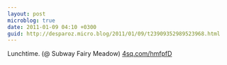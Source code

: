 ```yaml
---
layout: post
microblog: true
date: 2011-01-09 04:10 +0300
guid: http://desparoz.micro.blog/2011/01/09/t23909352989523968.html
---
```

Lunchtime. (@ Subway Fairy Meadow) [4sq.com/hmfpfD](http://4sq.com/hmfpfD)
